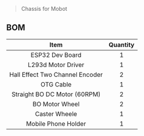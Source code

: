 > Chassis for Mobot

## BOM
|              Item               |  Quantity |
|:-------------------------------:|:---------:|
|         ESP32 Dev Board         |     1     |
|       L293d Motor Driver        |     1     |
| Hall Effect Two Channel Encoder |     2     |
|            OTG Cable            |     1     |
|  Straight BO DC Motor (60RPM)   |     2     |
|         BO Motor Wheel          |     2     |
|          Caster Wheele          |     1     |
|       Mobile Phone Holder       |     1     |
